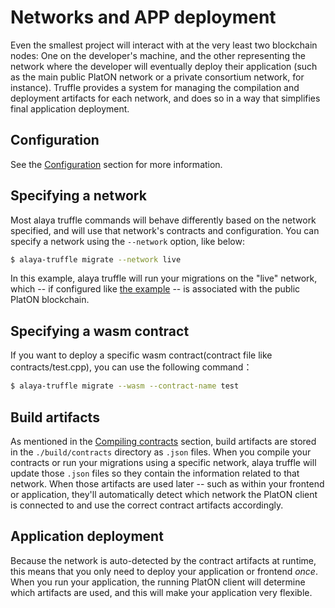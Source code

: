 # Networks and APP deployment

Even the smallest project will interact with at the very least two blockchain nodes: One on the developer's machine, and the other representing the network where the developer will eventually deploy their application (such as the main public PlatON network or a private consortium network, for instance). Truffle provides a system for managing the compilation and deployment artifacts for each network, and does so in a way that simplifies final application deployment.

## Configuration

See the [Configuration](../reference/configuration.md#networks) section for more information.

## Specifying a network

Most alaya truffle commands will behave differently based on the network specified, and will use that network's contracts and configuration. You can specify a network using the `--network` option, like below:

```bash
$ alaya-truffle migrate --network live
```

In this example, alaya truffle will run your migrations on the "live" network, which -- if configured like [the example](../reference/configuration.md#networks) -- is associated with the public PlatON blockchain.

## Specifying a wasm contract
If you want to deploy a specific wasm contract(contract file like contracts/test.cpp), you can use the following command：

```bash
$ alaya-truffle migrate --wasm --contract-name test
```

## Build artifacts

As mentioned in the [Compiling contracts](../getting-started/compiling-contracts.md) section, build artifacts are stored in the `./build/contracts` directory as `.json` files. When you compile your contracts or run your migrations using a specific network, alaya truffle will update those `.json` files so they contain the information related to that network. When those artifacts are used later -- such as within your frontend or application, they'll automatically detect which network the PlatON client is connected to and use the correct contract artifacts accordingly.

## Application deployment

Because the network is auto-detected by the contract artifacts at runtime, this means that you only need to deploy your application or frontend *once*. When you run your application, the running PlatON client will determine which artifacts are used, and this will make your application very flexible.
